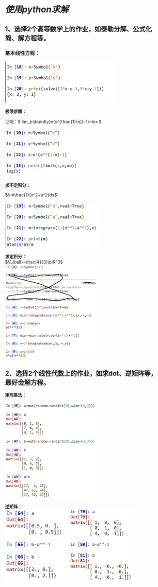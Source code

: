 # ***使用python求解***  
## **1、选择2个高等数学上的作业，如泰勒分解、公式化简、解方程等。**  
### **基本线性方程：**  
<img src="images/线性方程1.PNG"/>  

**极限求解：**

证明：$ lim_{n\to\infty}n(x^{\frac{1}{n}}-1)=lnx $ 

<img src="images/极限1.PNG"/>  

**求不定积分：**

$\int\frac{1}{x^2+a^2}dx$  

<img src="images/不定积分1.PNG"/>  

**求定积分：**  
$V_{ball}=\frac{4}{3}\piR^3$  
<img src="images/球体体积.PNG" width="300"/>  

## **2、选择2个线性代数上的作业，如求dot、逆矩阵等，最好会解方程。**  
**矩阵乘法：**

<img src="images/矩阵乘法.PNG" width="300"/>  

**逆矩阵：**  
<img src="images/逆矩阵1.PNG" width="210"/> 
<img src="images/逆矩阵2.PNG"/>